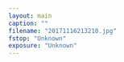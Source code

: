 ```yaml
---
layout: main
caption: ""
filename: "20171116213210.jpg"
fstop: "Unknown"
exposure: "Unknown"
---
```


